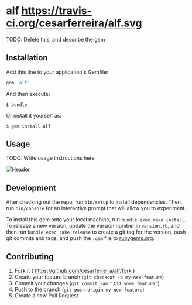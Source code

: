 # alf https://travis-ci.org/cesarferreira/alf.svg

TODO: Delete this, and describe the gem

## Installation

Add this line to your application's Gemfile:

```ruby
gem 'alf'
```

And then execute:

    $ bundle

Or install it yourself as:

    $ gem install alf

## Usage

TODO: Write usage instructions here

![Header](https://raw.github.com/cesarferreira/alf/master/extras/images/screenshot01.png)


## Development

After checking out the repo, run `bin/setup` to install dependencies. Then, run `bin/console` for an interactive prompt that will allow you to experiment.

To install this gem onto your local machine, run `bundle exec rake install`. To release a new version, update the version number in `version.rb`, and then run `bundle exec rake release` to create a git tag for the version, push git commits and tags, and push the `.gem` file to [rubygems.org](https://rubygems.org).

## Contributing

1. Fork it ( https://github.com/cesarferreira/alf/fork )
2. Create your feature branch (`git checkout -b my-new-feature`)
3. Commit your changes (`git commit -am 'Add some feature'`)
4. Push to the branch (`git push origin my-new-feature`)
5. Create a new Pull Request

